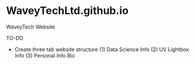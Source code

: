 # WaveyTechLtd.github.io
WaveyTech Website

TO-DO
* Create three tab website structure 
(1) Data Science Info 
(2) UV Lightbox Info
(3) Personal Info Bio 

